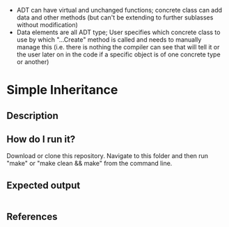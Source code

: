 - ADT can have virtual and unchanged functions; concrete class can add data and other methods (but can't be extending to further sublasses without modification)
- Data elements are all ADT type; User specifies which concrete class to use by which "...Create" method is called and needs to manually manage this (i.e. there is nothing the compiler can see that will tell it or the user later on in the code if a specific object is of one concrete type or another)

# Simple Inheritance

## Description



## How do I run it?

Download or clone this repository. Navigate to this folder and then run "make" or "make clean && make" from the command line.

## Expected output

```

```

## References
